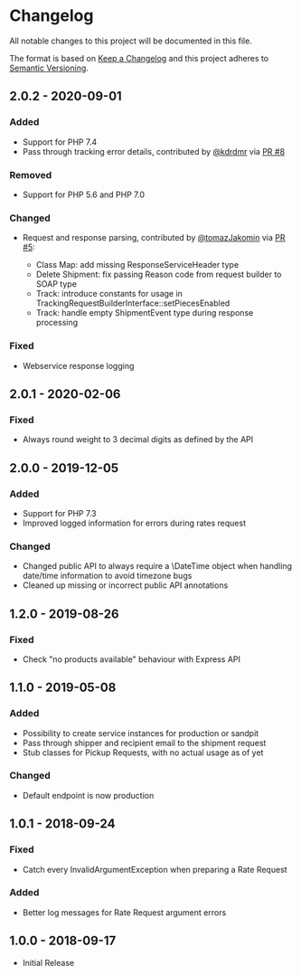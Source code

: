 # Changelog

All notable changes to this project will be documented in this file.

The format is based on [Keep a Changelog](http://keepachangelog.com/en/1.0.0/)
and this project adheres to [Semantic Versioning](http://semver.org/spec/v2.0.0.html).

## 2.0.2 - 2020-09-01

### Added

- Support for PHP 7.4
- Pass through tracking error details, contributed by [@kdrdmr](https://github.com/kdrdmr) via [PR #8](https://github.com/netresearch/dhl-sdk-api-express/pull/8)

### Removed

- Support for PHP 5.6 and PHP 7.0

### Changed

- Request and response parsing, contributed by [@tomazJakomin](https://github.com/tomazJakomin) via [PR #5](https://github.com/netresearch/dhl-sdk-api-express/pull/5):
  
  - Class Map: add missing ResponseServiceHeader type
  - Delete Shipment: fix passing Reason code from request builder to SOAP type
  - Track: introduce constants for usage in TrackingRequestBuilderInterface::setPiecesEnabled
  - Track: handle empty ShipmentEvent type during response processing

### Fixed

- Webservice response logging

## 2.0.1 - 2020-02-06

### Fixed

- Always round weight to 3 decimal digits as defined by the API

## 2.0.0 - 2019-12-05

### Added

- Support for PHP 7.3
- Improved logged information for errors during rates request

### Changed

- Changed public API to always require a \DateTime object when 
  handling date/time information to avoid timezone bugs
- Cleaned up missing or incorrect public API annotations

## 1.2.0 - 2019-08-26

### Fixed 
- Check "no products available" behaviour with Express API

## 1.1.0 - 2019-05-08

### Added
- Possibility to create service instances for production or sandpit
- Pass through shipper and recipient email to the shipment request
- Stub classes for Pickup Requests, with no actual usage as of yet

### Changed
- Default endpoint is now production

## 1.0.1 - 2018-09-24

### Fixed
- Catch every InvalidArgumentException when preparing a Rate Request

### Added
- Better log messages for Rate Request argument errors

## 1.0.0 - 2018-09-17

- Initial Release
